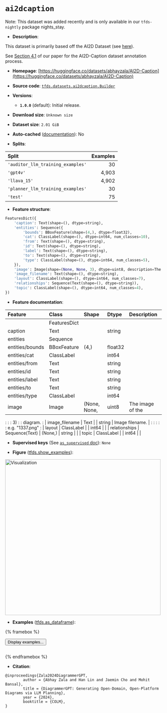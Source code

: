 <div itemscope itemtype="http://schema.org/Dataset">
  <div itemscope itemprop="includedInDataCatalog" itemtype="http://schema.org/DataCatalog">
    <meta itemprop="name" content="TensorFlow Datasets" />
  </div>
  <meta itemprop="name" content="ai2dcaption" />
  <meta itemprop="description" content="This dataset is primarily based off the AI2D Dataset (see [here](&#10;  https://prior.allenai.org/projects/diagram-understanding)).&#10;&#10;See [Section 4.1](https://arxiv.org/pdf/2310.12128) of our paper for&#10; the AI2D-Caption dataset annotation process.&#10;&#10;To use this dataset:&#10;&#10;```python&#10;import tensorflow_datasets as tfds&#10;&#10;ds = tfds.load(&#x27;ai2dcaption&#x27;, split=&#x27;train&#x27;)&#10;for ex in ds.take(4):&#10;  print(ex)&#10;```&#10;&#10;See [the guide](https://www.tensorflow.org/datasets/overview) for more&#10;informations on [tensorflow_datasets](https://www.tensorflow.org/datasets).&#10;&#10;&lt;img src=&quot;https://storage.googleapis.com/tfds-data/visualization/fig/ai2dcaption-1.0.0.png&quot; alt=&quot;Visualization&quot; width=&quot;500px&quot;&gt;&#10;&#10;" />
  <meta itemprop="url" content="https://www.tensorflow.org/datasets/catalog/ai2dcaption" />
  <meta itemprop="sameAs" content="https://huggingface.co/datasets/abhayzala/AI2D-Caption" />
  <meta itemprop="citation" content="@inproceedings{Zala2024DiagrammerGPT,&#10;        author = {Abhay Zala and Han Lin and Jaemin Cho and Mohit Bansal},&#10;        title = {DiagrammerGPT: Generating Open-Domain, Open-Platform Diagrams via LLM Planning},&#10;        year = {2024},&#10;        booktitle = {COLM},&#10;}" />
</div>

# `ai2dcaption`


Note: This dataset was added recently and is only available in our
`tfds-nightly` package
<span class="material-icons" title="Available only in the tfds-nightly package">nights_stay</span>.

*   **Description**:

This dataset is primarily based off the AI2D Dataset (see
[here](https://prior.allenai.org/projects/diagram-understanding)).

See [Section 4.1](https://arxiv.org/pdf/2310.12128) of our paper for the
AI2D-Caption dataset annotation process.

*   **Homepage**:
    [https://huggingface.co/datasets/abhayzala/AI2D-Caption](https://huggingface.co/datasets/abhayzala/AI2D-Caption)

*   **Source code**:
    [`tfds.datasets.ai2dcaption.Builder`](https://github.com/tensorflow/datasets/tree/master/tensorflow_datasets/datasets/ai2dcaption/ai2dcaption_dataset_builder.py)

*   **Versions**:

    *   **`1.0.0`** (default): Initial release.

*   **Download size**: `Unknown size`

*   **Dataset size**: `2.01 GiB`

*   **Auto-cached**
    ([documentation](https://www.tensorflow.org/datasets/performances#auto-caching)):
    No

*   **Splits**:

Split                             | Examples
:-------------------------------- | -------:
`'auditor_llm_training_examples'` | 30
`'gpt4v'`                         | 4,903
`'llava_15'`                      | 4,902
`'planner_llm_training_examples'` | 30
`'test'`                          | 75

*   **Feature structure**:

```python
FeaturesDict({
    'caption': Text(shape=(), dtype=string),
    'entities': Sequence({
        'bounds': BBoxFeature(shape=(4,), dtype=float32),
        'cat': ClassLabel(shape=(), dtype=int64, num_classes=10),
        'from': Text(shape=(), dtype=string),
        'id': Text(shape=(), dtype=string),
        'label': Text(shape=(), dtype=string),
        'to': Text(shape=(), dtype=string),
        'type': ClassLabel(shape=(), dtype=int64, num_classes=5),
    }),
    'image': Image(shape=(None, None, 3), dtype=uint8, description=The image of the diagram.),
    'image_filename': Text(shape=(), dtype=string),
    'layout': ClassLabel(shape=(), dtype=int64, num_classes=7),
    'relationships': Sequence(Text(shape=(), dtype=string)),
    'topic': ClassLabel(shape=(), dtype=int64, num_classes=4),
})
```

*   **Feature documentation**:

| Feature         | Class          | Shape        | Dtype   | Description      |
| :-------------- | :------------- | :----------- | :------ | :--------------- |
|                 | FeaturesDict   |              |         |                  |
| caption         | Text           |              | string  |                  |
| entities        | Sequence       |              |         |                  |
| entities/bounds | BBoxFeature    | (4,)         | float32 |                  |
| entities/cat    | ClassLabel     |              | int64   |                  |
| entities/from   | Text           |              | string  |                  |
| entities/id     | Text           |              | string  |                  |
| entities/label  | Text           |              | string  |                  |
| entities/to     | Text           |              | string  |                  |
| entities/type   | ClassLabel     |              | int64   |                  |
| image           | Image          | (None, None, | uint8   | The image of the |
:                 :                : 3)           :         : diagram.         :
| image_filename  | Text           |              | string  | Image filename.  |
:                 :                :              :         : e.g. "1337.png"  :
| layout          | ClassLabel     |              | int64   |                  |
| relationships   | Sequence(Text) | (None,)      | string  |                  |
| topic           | ClassLabel     |              | int64   |                  |

*   **Supervised keys** (See
    [`as_supervised` doc](https://www.tensorflow.org/datasets/api_docs/python/tfds/load#args)):
    `None`

*   **Figure**
    ([tfds.show_examples](https://www.tensorflow.org/datasets/api_docs/python/tfds/visualization/show_examples)):

<img src="https://storage.googleapis.com/tfds-data/visualization/fig/ai2dcaption-1.0.0.png" alt="Visualization" width="500px">

*   **Examples**
    ([tfds.as_dataframe](https://www.tensorflow.org/datasets/api_docs/python/tfds/as_dataframe)):

<!-- mdformat off(HTML should not be auto-formatted) -->

{% framebox %}

<button id="displaydataframe">Display examples...</button>
<div id="dataframecontent" style="overflow-x:auto"></div>
<script>
const url = "https://storage.googleapis.com/tfds-data/visualization/dataframe/ai2dcaption-1.0.0.html";
const dataButton = document.getElementById('displaydataframe');
dataButton.addEventListener('click', async () => {
  // Disable the button after clicking (dataframe loaded only once).
  dataButton.disabled = true;

  const contentPane = document.getElementById('dataframecontent');
  try {
    const response = await fetch(url);
    // Error response codes don't throw an error, so force an error to show
    // the error message.
    if (!response.ok) throw Error(response.statusText);

    const data = await response.text();
    contentPane.innerHTML = data;
  } catch (e) {
    contentPane.innerHTML =
        'Error loading examples. If the error persist, please open '
        + 'a new issue.';
  }
});
</script>

{% endframebox %}

<!-- mdformat on -->

*   **Citation**:

```
@inproceedings{Zala2024DiagrammerGPT,
        author = {Abhay Zala and Han Lin and Jaemin Cho and Mohit Bansal},
        title = {DiagrammerGPT: Generating Open-Domain, Open-Platform Diagrams via LLM Planning},
        year = {2024},
        booktitle = {COLM},
}
```

